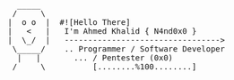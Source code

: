 <pre>  _____
 /     \
|  o o  |  #![Hello There]
|   <   |   I'm Ahmed Khalid { N4nd0x0 }
|  \_/  |   --------------------------------->  
 \_____/    .. Programmer / Software Developer 
  |   |       ... / Pentester (0x0)
 /     \          [........%100........]  
</pre>
